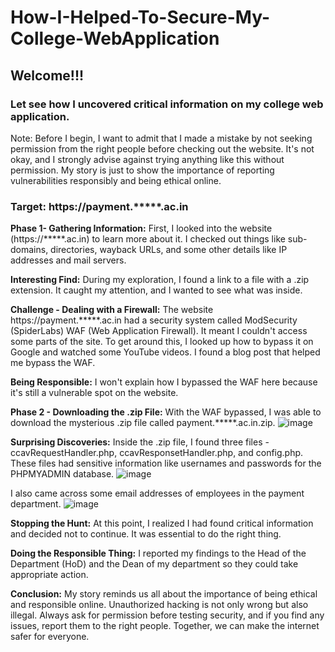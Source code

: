 # How-I-Helped-To-Secure-My-College-WebApplication
<h2>Welcome!!!</h2>

<h3><b>Let see how I uncovered critical information on my college web application.</b></h3>

Note: Before I begin, I want to admit that I made a mistake by not seeking permission from the right people before checking out the website. It's not okay, and I strongly advise against trying anything like this without permission. My story is just to show the importance of reporting vulnerabilities responsibly and being ethical online.

<h3>Target: https://payment.*****.ac.in</h3>

<b>Phase 1- Gathering Information:</b>  First, I looked into the website (https://*****.ac.in) to learn more about it. I checked out things like sub-domains, directories, wayback URLs, and some other details like IP addresses and mail servers.

<b>Interesting Find:</b> During my exploration, I found a link to a file with a .zip extension. It caught my attention, and I wanted to see what was inside.

<b>Challenge - Dealing with a Firewall:</b> The website https://payment.*****.ac.in had a security system called ModSecurity (SpiderLabs) WAF (Web Application Firewall). It meant I couldn't access some parts of the site. To get around this, I looked up how to bypass it on Google and watched some YouTube videos. I found a blog post that helped me bypass the WAF.

<b>Being Responsible:</b> I won't explain how I bypassed the WAF here because it's still a vulnerable spot on the website.

<b>Phase 2 - Downloading the .zip File:</b> With the WAF bypassed, I was able to download the mysterious .zip file called payment.*****.ac.in.zip.
![image](https://github.com/MrKeral/How-I-Hacked-My-College-Website/assets/82687464/c159083d-5b54-4472-a23e-8274386acda0)


<b>Surprising Discoveries:</b> Inside the .zip file, I found three files - ccavRequestHandler.php, ccavResponsetHandler.php, and config.php. These files had sensitive information like usernames and passwords for the PHPMYADMIN database. 
![image](https://github.com/MrKeral/How-I-Hacked-My-College-Website/assets/82687464/54ced9fc-b5e9-4c1f-86be-c84da6f65f61)

I also came across some email addresses of employees in the payment department.
![image](https://github.com/MrKeral/How-I-Hacked-My-College-Website/assets/82687464/9816c388-9ede-4f42-805a-3c1ae282829b)


<b>Stopping the Hunt:</b> At this point, I realized I had found critical information and decided not to continue. It was essential to do the right thing.

<b>Doing the Responsible Thing:</b> I reported my findings to the Head of the Department (HoD) and the Dean of my department so they could take appropriate action.

<b>Conclusion:</b> My story reminds us all about the importance of being ethical and responsible online. Unauthorized hacking is not only wrong but also illegal. Always ask for permission before testing security, and if you find any issues, report them to the right people. Together, we can make the internet safer for everyone.

